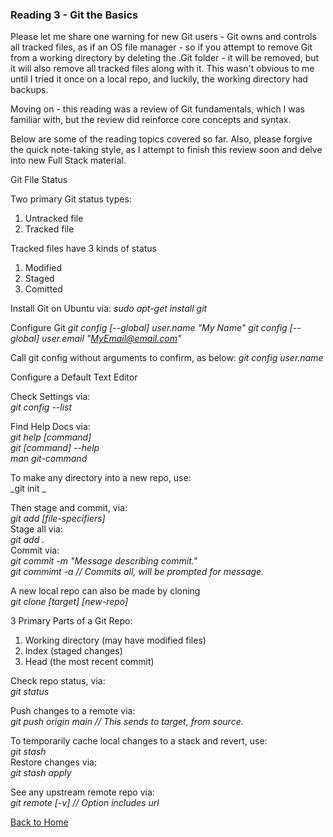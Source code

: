### Reading 3 - Git the Basics

Please let me share one warning for new Git users - Git owns and controls all tracked files, as if an OS file manager - 
so if you attempt to remove Git from a working directory by deleting the .Git folder - it will be removed, but it will also remove 
all tracked files along with it.  This wasn't obvious to me until I tried it once on a local repo, and luckily, the working directory had backups.

Moving on - this reading was a review of Git fundamentals, which I was familiar with, but the review did reinforce core concepts and syntax.

Below are some of the reading topics covered so far.  Also, please forgive the quick note-taking style, as I attempt to finish this review soon and delve into new Full Stack material.

Git File Status 

Two primary Git status types:
1. Untracked file  
2. Tracked file  

Tracked files have 3 kinds of status
1. Modified
2. Staged 
3. Comitted 

Install Git on Ubuntu via:
_sudo apt-get install git_

Configure Git
_git config [--global] user.name "My Name"_
_git config [--global] user.email "MyEmail@email.com"_

Call git config without arguments to confirm, as below:
_git config user.name_

Configure a Default Text Editor

Check Settings via:  
_git config --list_

Find Help Docs via:  
_git help [command]  
git [command] --help  
man git-command_  

To make any directory into a new repo, use:  
_git init _

Then stage and commit, via:  
_git add [file-specifiers]_  
Stage all via:  
_git add ._  
Commit via:  
_git commit -m "Message describing commit."  
git commimt -a // Commits all, will be prompted for message._  

A new local repo can also be made by cloning  
_git clone [target] [new-repo]_

3 Primary Parts of a Git Repo:  
1. Working directory (may have modified files)  
2. Index (staged changes)  
3. Head (the most recent commit)  

Check repo status, via:  
_git status_

Push changes to a remote via:  
_git push origin main // This sends to target, from source._

To temporarily cache local changes to a stack and revert, use:  
_git stash_    
Restore changes via:  
_git stash apply_  

See any upstream remote repo via:  
_git remote [-v] // Option includes url_

[Back to Home](https://stephen-montague.github.io/reading-notes/)
